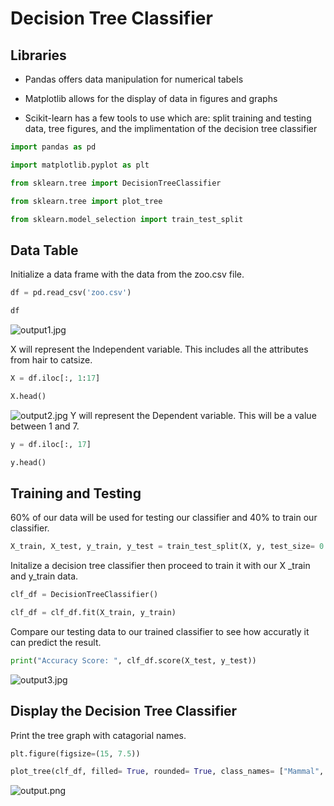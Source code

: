 # Decision Tree Classifier

## Libraries

- Pandas offers data manipulation for numerical tabels

- Matplotlib allows for the display of data in figures and graphs

- Scikit-learn has a few tools to use which are: split training and testing data, tree figures, and the implimentation of the decision tree classifier


```python
import pandas as pd 

import matplotlib.pyplot as plt 

from sklearn.tree import DecisionTreeClassifier 

from sklearn.tree import plot_tree  

from sklearn.model_selection import train_test_split 
```

## Data Table

Initialize a data frame with the data from the zoo.csv file.


```python
df = pd.read_csv('zoo.csv')

df
```
![output1.jpg](https://github.com/ryankellmer/Project_5160/blob/master/Pictures/output1.jpg)

X will represent the Independent variable. This includes all the attributes from hair to catsize. 


```python
X = df.iloc[:, 1:17]

X.head()
```

![output2.jpg](https://github.com/ryankellmer/Project_5160/blob/master/Pictures/output2.jpg)
Y will represent the Dependent variable. This will be a value between 1 and 7.


```python
y = df.iloc[:, 17]

y.head()
```

## Training and Testing

60% of our data will be used for testing our classifier and 40% to train our classifier.


```python
X_train, X_test, y_train, y_test = train_test_split(X, y, test_size= 0.6)
```

Initalize a decision tree classifier then proceed to train it with our X _train and y_train data.


```python
clf_df = DecisionTreeClassifier()

clf_df = clf_df.fit(X_train, y_train)
```

Compare our testing data to our trained classifier to see how accuratly it can predict the result.


```python
print("Accuracy Score: ", clf_df.score(X_test, y_test))
```

![output3.jpg](https://github.com/ryankellmer/Project_5160/blob/master/Pictures/output3.jpg)

## Display the Decision Tree Classifier

Print the tree graph with catagorial names.


```python
plt.figure(figsize=(15, 7.5))

plot_tree(clf_df, filled= True, rounded= True, class_names= ["Mammal", "Bird", "Reptile", "Fish", "Amphibian", "Bug", "Invertebrate"], feature_names= X.columns );
```

![output.png](https://github.com/ryankellmer/Project_5160/blob/master/output.png)